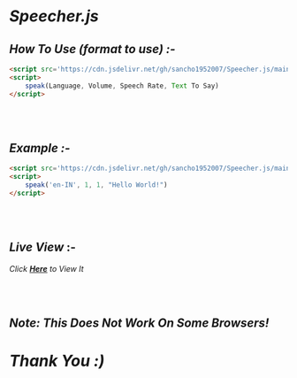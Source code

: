 # ***Speecher.js***

## ***How To Use (format to use) :-***
```html
<script src='https://cdn.jsdelivr.net/gh/sancho1952007/Speecher.js/main.js'></script>
<script>
    speak(Language, Volume, Speech Rate, Text To Say)
</script>
```

<br><br>

## ***Example :-***
```html
<script src='https://cdn.jsdelivr.net/gh/sancho1952007/Speecher.js/main.js'></script>
<script>
    speak('en-IN', 1, 1, "Hello World!")
</script>
```
<br><br>

## ***Live View*** :-
*Click **[Here](https://sancho1952007.github.io/Speech.js)** to View It*

<br><br>

## ***Note: This Does Not Work On Some Browsers!***
# ***Thank You :)***
